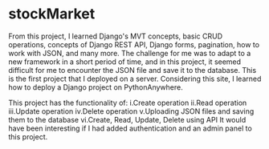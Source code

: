 # stockMarket
From this project, I learned Django's MVT concepts, basic CRUD operations, concepts of Django REST API, Django forms, pagination, how to work with JSON, and many more.
The challenge for me was to adapt to a new framework in a short period of time, and in this project, it seemed difficult for me to encounter the JSON file and save it to the database.
This is the first project that I deployed on a server. Considering this site, I learned how to deploy a Django project on PythonAnywhere.

This project has the functionality of:
i.Create operation
ii.Read operation
iii.Update operation
iv.Delete operation
v.Uploading JSON files and saving them to the database
vi.Create, Read, Update, Delete using API
It would have been interesting if I had added authentication and an admin panel to this project.
